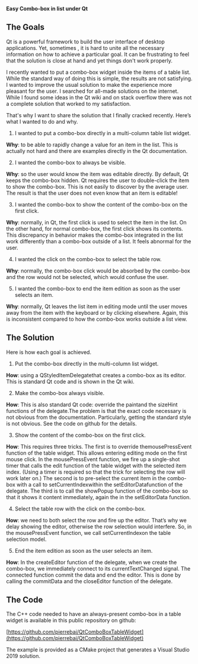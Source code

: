 **Easy
Combo-box in list under Qt**

## The Goals

Qt is a powerful framework to build the user interface of desktop applications. Yet, sometimes , it is hard to unite all the necessary
information on how to achieve a particular goal. It can be frustrating to feel that the solution is close at hand and yet things
don't work properly.

I recently wanted to put a combo-box widget inside the items of a table list. While the standard way of doing this is simple, the
results are not satisfying. I wanted to improve the usual solution to make the experience more pleasant for the user. I searched for
all-made solutions on the internet. While I found some ideas in the Qt wiki and on stack overflow there was not a complete solution that worked to my satisfaction.

That's why I want to share the solution that I finally cracked recently. Here’s what I wanted to do and why.

1. I wanted to put a combo-box directly in a multi-column table list widget.  
  
**Why**: to be able to rapidly change a value for an item in the list. This is actually not hard and there are examples directly in the Qt
	documentation. 
  
2. I wanted the combo-box to always be visible.  
  
**Why**: so the user would know the	item was editable directly. By default, Qt keeps the combo-box
	hidden. Qt requires the user to double-click the item to show the
	combo-box. This is not easily to discover by the average user. The
	result is that the user does not even know that an item is editable! 
  
3. I wanted the combo-box to show	the content of the combo-box on the first click.  
  
**Why**: normally, in Qt, the first click is used to select the item in the
	list. On the other hand, for normal combo-box, the first click shows
	its contents. This discrepancy in behavior makes the combo-box
	integrated in the list work differently than a combo-box outside of
	a list. It feels abnormal for the user. 
  
4. I wanted the click on the combo-box to select the table row.  
  
**Why**: normally, the combo-box click would be absorbed by the combo-box and the row
	would not be selected, which would confuse the user. 
  
5. I wanted the combo-box to end the item edition as soon as the user selects an item.  
  
**Why**: normally, Qt leaves the list item in editing mode until the user
	moves away from the item with the keyboard or by clicking elsewhere.
	Again, this is inconsistent compared to how the combo-box works
	outside a list view. 

## The Solution

Here is how each goal is achieved.

1. Put the combo-box directly in the multi-column list widget.  
  
**How**: using a QStyledItemDelegatethat creates a combo-box as its editor.
	This is standard Qt code and is shown in the Qt wiki.
	 
2. Make the combo-box always visible.  
  
**How**: This is also standard Qt code: override the paintand the sizeHint
	functions of the delegate.The 	problem is that the exact
	code necessary is not obvious from the documentation. Particularly,
	getting the standard style is not obvious.  See
	the code on github for the details. 
  
3. Show	the content of the combo-box on the first click.  
  
**How**: This requires three tricks.	The first is to override themousePressEvent
	function of the table widget. This allows entering editing mode on
	the first mouse click. In the mousePressEvent
	function, we fire up a single-shot timer that calls the edit
	function of the table widget with the selected item index. (Using a
	timer is required so that the trick for selecting the row will work
	later on.) The second is to pre-select the current item in the
	combo-box with a call to setCurrentIndexwithin the setEditorDatafunction of the delegate. The
	third is to call the showPopup function of the combo-box so that it shows it content immediately,
	again the in the setEditorData function. 
  
4. Select	the table row with	the click on the combo-box.  
  
**How**:	we need to both select the row and fire up	the editor. That’s
	why we delay showing the editor, otherwise the row selection would
	interfere. So, in the mousePressEvent	function, we call setCurrentIndexon the table selection model. 
  
5. End the item edition as soon as the user selects an item.  
  
**How**: In the createEditor	function of the delegate, when we create the combo-box, we
	immediately connect to its currentTextChanged	signal. The connected function commit the data and end the editor.
	This is done by calling the commitData	and the closeEditor	function of the delegate. 

## The Code

The C++ code needed to have an always-present combo-box in a table widget is available in this public repository on github:

[https://github.com/pierrebai/QtComboBoxTableWidget](https://github.com/pierrebai/QtComboBoxTableWidget)

The example is provided as a CMake project that generates a Visual Studio 2019 solution.
